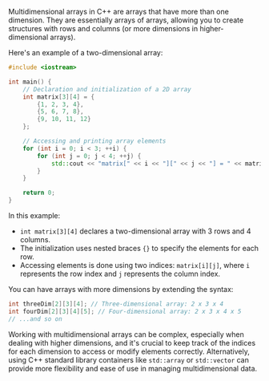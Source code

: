[//]: # (### Multidimensional Arrays)

Multidimensional arrays in C++ are arrays that have more than one dimension. They are essentially arrays of arrays, allowing you to create structures with rows and columns (or more dimensions in higher-dimensional arrays).

Here's an example of a two-dimensional array:

```cpp
#include <iostream>

int main() {
    // Declaration and initialization of a 2D array
    int matrix[3][4] = {
        {1, 2, 3, 4},
        {5, 6, 7, 8},
        {9, 10, 11, 12}
    };

    // Accessing and printing array elements
    for (int i = 0; i < 3; ++i) {
        for (int j = 0; j < 4; ++j) {
            std::cout << "matrix[" << i << "][" << j << "] = " << matrix[i][j] << std::endl;
        }
    }

    return 0;
}
```

In this example:

- `int matrix[3][4]` declares a two-dimensional array with 3 rows and 4 columns.
- The initialization uses nested braces `{}` to specify the elements for each row.
- Accessing elements is done using two indices: `matrix[i][j]`, where `i` represents the row index and `j` represents the column index.

You can have arrays with more dimensions by extending the syntax:

```cpp
int threeDim[2][3][4]; // Three-dimensional array: 2 x 3 x 4
int fourDim[2][3][4][5]; // Four-dimensional array: 2 x 3 x 4 x 5
// ...and so on
```

Working with multidimensional arrays can be complex, especially when dealing with higher dimensions, and it's crucial to keep track of the indices for each dimension to access or modify elements correctly. Alternatively, using C++ standard library containers like `std::array` or `std::vector` can provide more flexibility and ease of use in managing multidimensional data.
